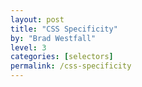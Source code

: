 ```yaml
---
layout: post
title: "CSS Specificity"
by: "Brad Westfall"
level: 3
categories: [selectors]
permalink: /css-specificity
---
```


